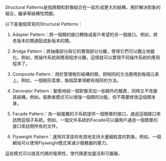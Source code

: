 

Structural Patterns是指將類和對像組合在一起形成更大的結構，用於解決對象的組合，繼承等結構性問題。

以下是幾個常見的Structural Patterns：

1. Adapter Pattern：將一個類的接口轉換成客戶希望的另一個接口。例如，將老版本的類適配成新版本的類。

2. Bridge Pattern：將抽像部分與它的實現部分分離，使得它們可以獨立地變化。例如，將操作系統與應用程序分離，這樣就可以實現不同操作系統的應用程序了。

3. Composite Pattern：用於管理樹形結構的類，把相同的方法應用到每個元素上。例如，一個樹形菜單，每個菜單項都有相同的方法。

4. Decorator Pattern：動態地給一個對像添加一些額外的職責，同時又不改變其結構。例如，裝飾者模式可以增強一個類的功能，但不需要修改這個類本身。

5. Facade Pattern：為一組複雜的子系統提供一個簡單的接口，通過這個接口來訪問這個子系統。例如，一個文件系統的Facade可以讓用戶通過一個簡單的接口來訪問所有的文件。

6. Flyweight Pattern：運用共享技術有效地支持大量細粒度的對象。例如，一個網站可以使用Flyweight模式來減少服務器的壓力。

這些模式可以提高代碼的復用性，使代碼更加靈活和可擴展。